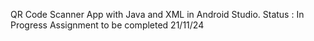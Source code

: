 QR Code Scanner App with Java and XML in Android Studio.
Status : In Progress Assignment to be completed 21/11/24
